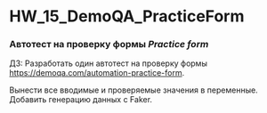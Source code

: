 # HW_15_DemoQA_PracticeForm
### Автотест на проверку формы _Practice form_
ДЗ: Разработать один автотест на проверку формы https://demoqa.com/automation-practice-form.

Вынести все вводимые и проверяемые значения в переменные.
Добавить генерацию данных с Faker.
